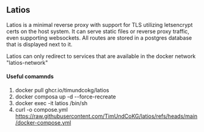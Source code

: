 ## Latios
Latios is a minimal reverse proxy with support for TLS utilizing letsencrypt certs on the host system. It can serve static files or reverse proxy traffic, even supporting websockets.
All routes are stored in a postgres database that is displayed next to it.

Latios can only redirect to services that are available in the docker network "latios-network"

#### Useful comamnds
1. docker pull ghcr.io/timundcokg/latios
2. docker composa up -d --force-recreate
3. docker exec -it latios /bin/sh
4. curl -o compose.yml https://raw.githubusercontent.com/TimUndCoKG/latios/refs/heads/main/docker-compose.yml
